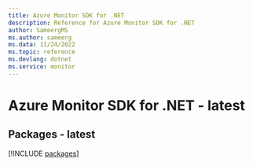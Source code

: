 ```yaml
---
title: Azure Monitor SDK for .NET
description: Reference for Azure Monitor SDK for .NET
author: SameergMS
ms.author: sameerg
ms.data: 11/24/2022
ms.topic: reference
ms.devlang: dotnet
ms.service: monitor
---
```

# Azure Monitor SDK for .NET - latest
## Packages - latest
[!INCLUDE [packages](monitor-index.md)]
